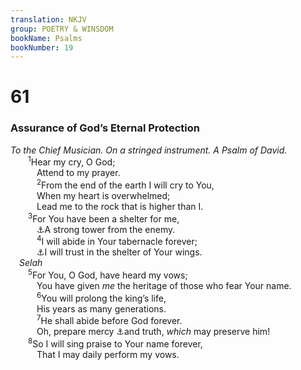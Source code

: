 ```yaml
---
translation: NKJV
group: POETRY & WINSDOM
bookName: Psalms 
bookNumber: 19
---
```


<div class="title"><h1>61</h1><h3>Assurance of God’s Eternal Protection</h3><i>To the Chief Musician. On a stringed instrument. A Psalm of David.</i></div>
<span class="verse thi_61_1">  <sup>1</sup>Hear my cry, O God;<br/>   Attend to my prayer.<br/></span>
<span class="verse thi_61_2">   <sup>2</sup>From the end of the earth I will cry to You,<br/>   When my heart is overwhelmed;<br/>   Lead me to the rock that is higher than I.<br/></span>
<span class="verse thi_61_3">  <sup>3</sup>For You have been a shelter for me,<br/>   <a data-toggle="tooltip" data-placement="bottom" title="Prov. 18:10">⚓</a>A strong tower from the enemy.<br/></span>
<span class="verse thi_61_4">   <sup>4</sup>I will abide in Your tabernacle forever;<br/>   <a data-toggle="tooltip" data-placement="bottom" title="Ps. 91:4">⚓</a>I will trust in the shelter of Your wings.<br/> <i>Selah</i><br/></span>
<span class="verse thi_61_5">  <sup>5</sup>For You, O God, have heard my vows;<br/>   You have given <i>me</i> the heritage of those who fear Your name.<br/></span>
<span class="verse thi_61_6">   <sup>6</sup>You will prolong the king’s life,<br/>   His years as many generations.<br/></span>
<span class="verse thi_61_7">   <sup>7</sup>He shall abide before God forever.<br/>   Oh, prepare mercy <a data-toggle="tooltip" data-placement="bottom" title="Ps. 40:11">⚓</a>and truth, <i>which</i> may preserve him!<br/></span>
<span class="verse thi_61_8">  <sup>8</sup>So I will sing praise to Your name forever,<br/>   That I may daily perform my vows.<br/></span>
